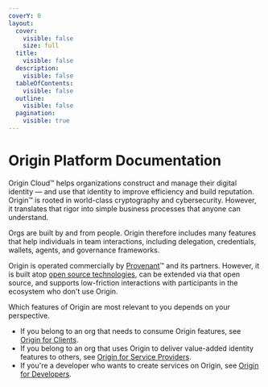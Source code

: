 ```yaml
---
coverY: 0
layout:
  cover:
    visible: false
    size: full
  title:
    visible: false
  description:
    visible: false
  tableOfContents:
    visible: false
  outline:
    visible: false
  pagination:
    visible: true
---
```


# Origin Platform Documentation

Origin Cloud™ helps organizations construct and manage their digital identity — and use that identity to improve efficiency and build reputation. Origin™ is rooted in world-class cryptography and cybersecurity. However, it translates that rigor into simple business processes that anyone can understand.

Orgs are built by and from people. Origin therefore includes many features that help individuals in team interactions, including delegation, credentials, wallets, agents, and governance frameworks.

Origin is operated commercially by [Provenant](https://provenant.net)™ and its partners. However, it is built atop [open source technologies](https://github.com/WebOfTrust), can be extended via that open source, and supports low-friction interactions with participants in the ecosystem who don't use Origin.&#x20;

Which features of Origin are most relevant to you depends on your perspective.

* If you belong to an org that needs to consume Origin features, see [Origin for Clients](origin-platform-documentation/origin-for-clients/).
* If you belong to an org that uses Origin to deliver value-added identity features to others, see [Origin for Service Providers](origin-platform-documentation/origin-for-service-providers.md).
* If you're a developer who wants to create services on Origin, see [Origin for Developers](origin-platform-documentation/origin-for-developers.md).
